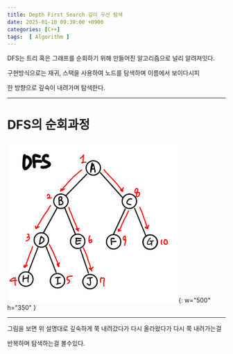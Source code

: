```yaml
---
title: Depth First Search 깊이 우선 탐색
date: 2025-01-10 09:39:00 +0900
categories: [C++]  
tags:  [ Algorithm ]
---
```


DFS는 트리 혹은 그래프를 순회하기 위해 만들어진 알고리즘으로 널리 알려져잇다.

구현방식으로는 재귀, 스택을 사용하여 노드를 탐색하며 이름에서 보이다시피

한 방향으로 깊숙이 내려가며 탐색한다.

-----------------------------------------
# DFS의 순회과정
![Desktop View](/assets/img/dfsEx.png){: w="500" h="350" }

-----------------------------------------

그림을 보면 위 설명대로 깊숙하게 쭉 내려갔다가 다시 올라왔다가 다시 쭉 내려가는걸

반복하며 탐색하는걸 볼수있다.

